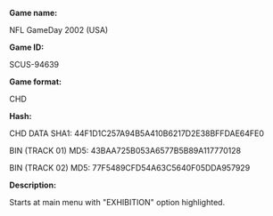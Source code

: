 **Game name:**

NFL GameDay 2002 (USA)

**Game ID:**

SCUS-94639

**Game format:**

CHD

**Hash:**

CHD DATA SHA1: 44F1D1C257A94B5A410B6217D2E38BFFDAE64FE0

BIN (TRACK 01) MD5: 43BAA725B053A6577B5B89A117770128

BIN (TRACK 02) MD5: 77F5489CFD54A63C5640F05DDA957929

**Description:**

Starts at main menu with "EXHIBITION" option highlighted.